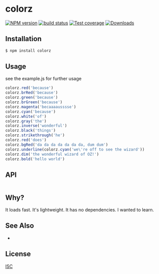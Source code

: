 # colorz
[![NPM version][npm-image]][npm-url]
[![build status][travis-image]][travis-url]
[![Test coverage][coveralls-image]][coveralls-url]
[![Downloads][downloads-image]][downloads-url]

## Installation
```bash
$ npm install colorz
```

## Usage

see the example.js for further usage

```js
colorz.red('because')
colorz.brRed('because')
colorz.green('because')
colorz.brGreen('because')
colorz.magenta('becaaaausssse')
colorz.cyan('because')
colorz.white('of')
colorz.gray('the')
colorz.inverse('wonderful')
colorz.black('things')
colorz.strikethrough('he')
colorz.red('does')
colorz.bgRed('da da da da da da da, dum dum')
colorz.underline(colorz.cyan('we\'re off to see the wizard'))
colorz.dim('the wonderful wizard of OZ!')
colorz.bold('hello world')
```

## API
```js

```

## Why?
It loads fast. It's lightweight. It has no dependencies. I wanted to learn.

## See Also
- 

## License
[ISC](https://tldrlegal.com/license/ISC-license)

[npm-image]: https://img.shields.io/npm/v/colorz.svg?style=flat-square
[npm-url]: https://npmjs.org/package/colorz
[travis-image]: https://img.shields.io/travis/akileez/colorz.svg?style=flat-square
[travis-url]: https://travis-ci.org/akileez/colorz
[coveralls-image]: https://img.shields.io/coveralls/akileez/colorz.svg?style=flat-square
[coveralls-url]: https://coveralls.io/r/akileez/colorz?branch=master
[downloads-image]: http://img.shields.io/npm/dm/colorz.svg?style=flat-square
[downloads-url]: https://npmjs.org/package/colorz

